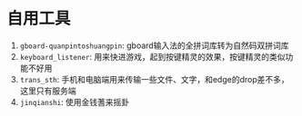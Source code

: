 # 自用工具

1. `gboard-quanpintoshuangpin`: gboard输入法的全拼词库转为自然码双拼词库  
2. `keyboard_listener`: 用来快进游戏，起到按键精灵的效果，按键精灵的类似功能不好用
3. `trans_sth`: 手机和电脑端用来传输一些文件、文字，和edge的drop差不多，这里只有服务端  
3. `jinqianshi`: 使用金钱蓍来摇卦  

